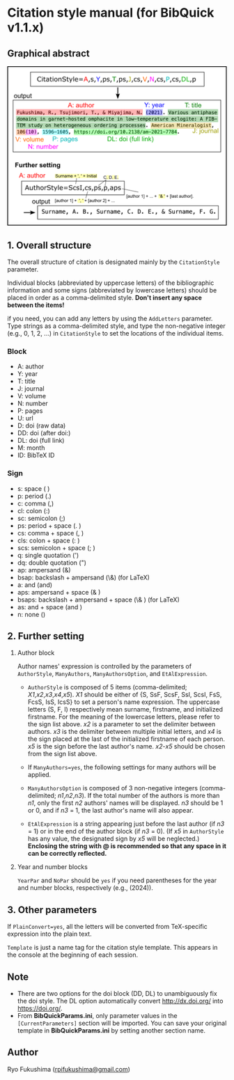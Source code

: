 # **Citation style manual (for BibQuick v1.1.x)**

## Graphical abstract
<img width = "800" src = "./graphicalabstract.png">

## 1. Overall structure
The overall structure of citation is designated mainly by the `CitationStyle` parameter. 

Individual blocks (abbreviated by uppercase letters) of the bibliographic information and some signs (abbreviated by lowercase letters) should be placed in order as a comma-delimited style. **Don't insert any space between the items!**

if you need, you can add any letters by using the `AddLetters` parameter. Type strings as a comma-delimited style, and type the non-negative integer (e.g., 0, 1, 2, ...) in `CitationStyle` to set the locations of the individual items.

### Block
* A: author
* Y: year
* T: title
* J: journal
* V: volume
* N: number
* P: pages
* U: url
* D: doi (raw data)
* DD: doi (after doi:)
* DL: doi (full link)
* M: month
* ID: BibTeX ID

### Sign
* s: space ( )
* p: period (.)
* c: comma (,)
* cl: colon (:)
* sc: semicolon (;)
* ps: period + space (. )
* cs: comma + space (, )
* cls: colon + space (: )
* scs: semicolon + space (; )
* q: single quotation (')
* dq: double quotation (")
* ap: ampersand (&)
* bsap: backslash + ampersand (\\&) (for LaTeX)
* a: and (and)
* aps: ampersand + space (& )
* bsaps: backslash + ampersand + space (\\& ) (for LaTeX)
* as: and + space (and )
* n: none ()

## 2. Further setting

1. Author block

   Author names' expression is controlled by the parameters of `AuthorStyle`, `ManyAuthors`, `ManyAuthorsOption`, and `EtAlExpression`.

   * `AuthorStyle` is composed of 5 items (comma-delimited; *X1*,*x2*,*x3*,*x4*,*x5*). *X1* should be either of {S, SsF, ScsF, SsI, ScsI, FsS, FcsS, IsS, IcsS} to set a person's name expression. The uppercase letters (S, F, I) respectively mean surname, firstname, and initialized firstname. For the meaning of the lowercase letters, please refer to the sign list above. *x2* is a parameter to set the delimiter between authors. *x3* is the delimiter between multiple initial letters, and *x4* is the sign placed at the last of the initialized firstname of each person. *x5* is the sign before the last author's name. *x2*-*x5* should be chosen from the sign list above. 
  
   * If `ManyAuthors=yes`, the following settings for many authors will be applied.
   * `ManyAuthorsOption` is composed of 3 non-negative integers (comma-delimited; *n1*,*n2*,*n3*). If the total number of the authors is more than *n1*, only the first *n2* authors' names will be displayed. *n3* should be 1 or 0, and if *n3* = 1, the last author's name will also appear.
   * `EtAlExpression` is a string appearing just before the last author (if *n3* = 1) or in the end of the author block (if *n3* = 0). (If *x5* in `AuthorStyle` has any value, the designated sign by *x5* will be neglected.) **Enclosing the string with @ is recommended so that any space in it can be correctly reflected.**

1. Year and number blocks
   
   `YearPar` and `NoPar` should be `yes` if you need parentheses for the year and number blocks, respectively (e.g., (2024)).
   

## 3. Other parameters

If `PlainConvert=yes`, all the letters will be converted from TeX-specific expression into the plain text.

`Template` is just a name tag for the citation style template. This appears in the console at the beginning of each session.


## Note

- There are two options for the doi block (DD, DL) to unambiguously fix the doi style. The DL option automatically convert http://dx.doi.org/ into https://doi.org/.
- From **BibQuickParams.ini**, only parameter values in the `[CurrentParameters]` section will be imported. You can save your original template in **BibQuickParams.ini** by setting another section name.


## Author

Ryo Fukushima (rpifukushima@gmail.com)


